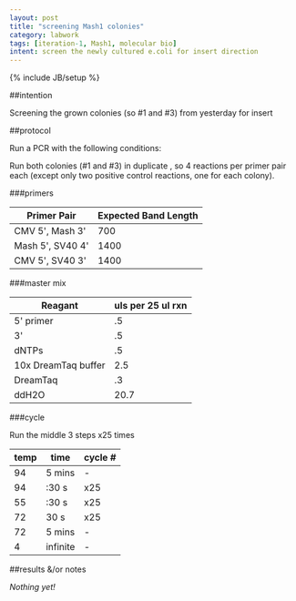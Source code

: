 ```yaml
---
layout: post
title: "screening Mash1 colonies"
category: labwork
tags: [iteration-1, Mash1, molecular bio]
intent: screen the newly cultured e.coli for insert direction
---
```

{% include JB/setup %}

##intention

Screening the grown colonies (so #1 and #3) from yesterday for insert

##protocol

Run a PCR with the following conditions:

Run both colonies (#1 and #3)  in duplicate , so 4 reactions per primer pair each (except only two positive control reactions, one for each colony).

###primers

| Primer Pair | Expected Band Length |
| ------------- | ------------|
| CMV 5', Mash 3' | 700 |
| Mash 5', SV40 4' | 1400     |
| CMV 5', SV40 3' | 1400 |

###master mix

| Reagant | uls per 25 ul rxn |
| ------------- |-------------|
| 5' primer | .5 |
| 3' | .5 |
| dNTPs | .5 |
| 10x DreamTaq buffer | 2.5 |
| DreamTaq | .3 |
| ddH2O | 20.7 |


###cycle

Run the middle 3 steps x25 times

| temp | time | cycle # |
| ------------- |-------------| -------------|
| 94 | 5 mins | - |
| 94 | :30 s | x25 |
| 55 | :30 s | x25 |
| 72 | 30 s | x25 |
| 72 | 5 mins | - |
| 4 | infinite | - |

##results &/or notes

*Nothing yet!*
